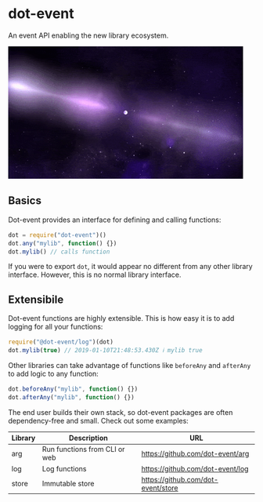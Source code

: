 # dot-event

An event API enabling the new library ecosystem.

![neutron star](neutron.gif)

## Basics

Dot-event provides an interface for defining and calling functions:

```js
dot = require("dot-event")()
dot.any("mylib", function() {})
dot.mylib() // calls function
```

If you were to export `dot`, it would appear no different from any other library interface. However, this is no normal library interface.

## Extensibile

Dot-event functions are highly extensible. This is how easy it is to add logging for all your functions:

```js
require("@dot-event/log")(dot)
dot.mylib(true) // 2019-01-10T21:48:53.430Z ℹ️ mylib true
```

Other libraries can take advantage of functions like `beforeAny` and `afterAny` to add logic to any function:

```js
dot.beforeAny("mylib", function() {})
dot.afterAny("mylib", function() {})
```

The end user builds their own stack, so dot-event packages are often dependency-free and small. Check out some examples:

| Library | Description                   | URL                                |
| ------- | ----------------------------- | ---------------------------------- |
| arg     | Run functions from CLI or web | https://github.com/dot-event/arg   |
| log     | Log functions                 | https://github.com/dot-event/log   |
| store   | Immutable store               | https://github.com/dot-event/store |
